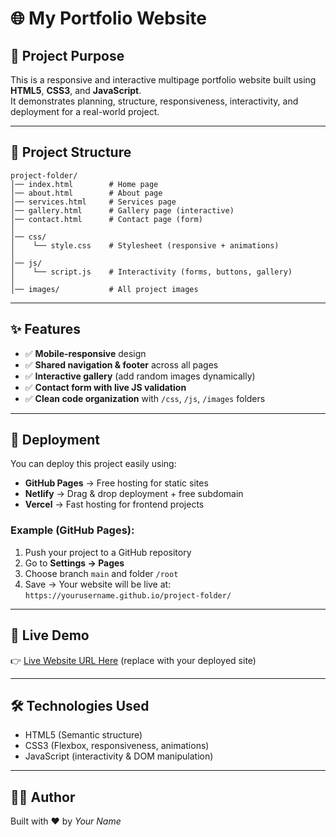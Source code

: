 # 🌐 My Portfolio Website

## 📌 Project Purpose
This is a responsive and interactive multipage portfolio website built using **HTML5**, **CSS3**, and **JavaScript**.  
It demonstrates planning, structure, responsiveness, interactivity, and deployment for a real-world project.

---

## 📂 Project Structure
```
project-folder/
│── index.html        # Home page
│── about.html        # About page
│── services.html     # Services page
│── gallery.html      # Gallery page (interactive)
│── contact.html      # Contact page (form)
│
│── css/
│    └── style.css    # Stylesheet (responsive + animations)
│
│── js/
│    └── script.js    # Interactivity (forms, buttons, gallery)
│
│── images/           # All project images
```

---

## ✨ Features
- ✅ **Mobile-responsive** design  
- ✅ **Shared navigation & footer** across all pages  
- ✅ **Interactive gallery** (add random images dynamically)  
- ✅ **Contact form with live JS validation**  
- ✅ **Clean code organization** with `/css`, `/js`, `/images` folders  

---

## 🚀 Deployment
You can deploy this project easily using:

- **GitHub Pages** → Free hosting for static sites  
- **Netlify** → Drag & drop deployment + free subdomain  
- **Vercel** → Fast hosting for frontend projects  

### Example (GitHub Pages):
1. Push your project to a GitHub repository  
2. Go to **Settings → Pages**  
3. Choose branch `main` and folder `/root`  
4. Save → Your website will be live at:  
   `https://yourusername.github.io/project-folder/`  

---

## 🔗 Live Demo
👉 [Live Website URL Here](#) (replace with your deployed site)

---

## 🛠️ Technologies Used
- HTML5 (Semantic structure)  
- CSS3 (Flexbox, responsiveness, animations)  
- JavaScript (interactivity & DOM manipulation)  

---

## 👨‍💻 Author
Built with ❤️ by *Your Name*
